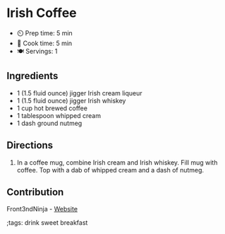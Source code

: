 # Irish Coffee

- ⏲️ Prep time: 5 min
- 🍳 Cook time: 5 min
- 🍽️ Servings: 1

## Ingredients

- 1 (1.5 fluid ounce) jigger Irish cream liqueur
- 1 (1.5 fluid ounce) jigger Irish whiskey
- 1 cup hot brewed coffee
- 1 tablespoon whipped cream
- 1 dash ground nutmeg

## Directions

1. In a coffee mug, combine Irish cream and Irish whiskey. Fill mug with coffee. Top with a dab of whipped cream and a dash of nutmeg.

## Contribution

Front3ndNinja - [Website](https://github.com/Front3ndNinja)

;tags: drink sweet breakfast